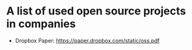 # A list of used open source projects in companies

* Dropbox Paper: https://paper.dropbox.com/static/oss.pdf 
